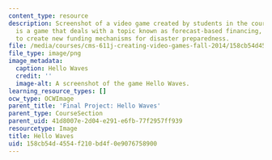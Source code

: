 ```yaml
---
content_type: resource
description: Screenshot of a video game created by students in the course. Hello Waves
  is a game that deals with a topic known as forecast-based financing, which aims
  to create new funding mechanisms for disaster preparedness.
file: /media/courses/cms-611j-creating-video-games-fall-2014/158cb54d4554f210bd4f0e9076758900_hellowaves.png
file_type: image/png
image_metadata:
  caption: Hello Waves
  credit: ''
  image-alt: A screenshot of the game Hello Waves.
learning_resource_types: []
ocw_type: OCWImage
parent_title: 'Final Project: Hello Waves'
parent_type: CourseSection
parent_uid: 41d8007e-2d04-e291-e6fb-77f2957ff939
resourcetype: Image
title: Hello Waves
uid: 158cb54d-4554-f210-bd4f-0e9076758900
---
```

